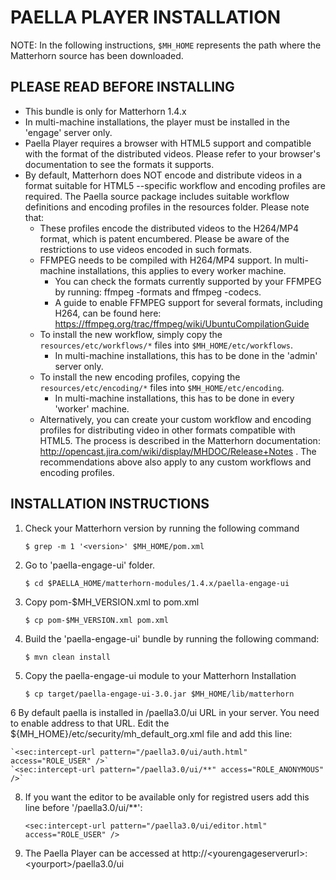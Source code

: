 PAELLA PLAYER INSTALLATION
==========================

NOTE: In the following instructions, `$MH_HOME` represents the path where the Matterhorn source has been downloaded.


PLEASE READ BEFORE INSTALLING
-----------------------------

- This bundle is only for Matterhorn 1.4.x
- In multi-machine installations, the player must be installed in the 'engage' server only.
- Paella Player requires a browser with HTML5 support and compatible with the format of the distributed videos. Please refer to your browser's documentation to see the formats it supports.
- By default, Matterhorn does NOT encode and distribute videos in a format suitable for HTML5 --specific workflow and encoding profiles are required. The Paella source package includes suitable workflow definitions and encoding profiles in the resources folder. Please note that:
    * These profiles encode the distributed videos to the H264/MP4 format, which is patent encumbered. Please be aware of the restrictions to use videos encoded in such formats.
    * FFMPEG needs to be compiled with H264/MP4 support. In multi-machine installations, this applies to every worker machine.
      - You can check the formats currently supported by your FFMPEG by running: ffmpeg -formats and ffmpeg -codecs.
      - A guide to enable FFMPEG support for several formats, including H264, can be found here: https://ffmpeg.org/trac/ffmpeg/wiki/UbuntuCompilationGuide
    * To install the new workflow, simply copy the `resources/etc/workflows/*` files into `$MH_HOME/etc/workflows`.
      - In multi-machine installations, this has to be done in the 'admin' server only.
    * To install the new encoding profiles, copying the `resources/etc/encoding/*` files into `$MH_HOME/etc/encoding`.
      - In multi-machine installations, this has to be done in every 'worker' machine.
    * Alternatively, you can create your custom workflow and encoding profiles for distributing video in other formats compatible with HTML5. The process is described in the Matterhorn documentation:
      http://opencast.jira.com/wiki/display/MHDOC/Release+Notes . The recommendations above also apply to any custom workflows and encoding profiles.



INSTALLATION INSTRUCTIONS
-------------------------

1. Check your Matterhorn version by running the following command

    `$ grep -m 1 '<version>' $MH_HOME/pom.xml`

2. Go to 'paella-engage-ui' folder.

    `$ cd $PAELLA_HOME/matterhorn-modules/1.4.x/paella-engage-ui`

3. Copy pom-$MH_VERSION.xml to pom.xml

    `$ cp pom-$MH_VERSION.xml pom.xml`

4. Build the 'paella-engage-ui' bundle by running the following command:

    `$ mvn clean install`

5. Copy the paella-engage-ui module to your Matterhorn Installation

    `$ cp target/paella-engage-ui-3.0.jar $MH_HOME/lib/matterhorn`

6 By default paella is installed in /paella3.0/ui URL in your server. You need to enable address to that URL. Edit the ${MH_HOME}/etc/security/mh_default_org.xml file and add this line:

    `<sec:intercept-url pattern="/paella3.0/ui/auth.html" access="ROLE_USER" />`
    `<sec:intercept-url pattern="/paella3.0/ui/**" access="ROLE_ANONYMOUS" />`

8. If you want the editor to be available only for registred users add this line before '/paella3.0/ui/**':

    `<sec:intercept-url pattern="/paella3.0/ui/editor.html" access="ROLE_USER" />`

7. The Paella Player can be accessed at http://\<yourengageserverurl\>:\<yourport\>/paella3.0/ui
